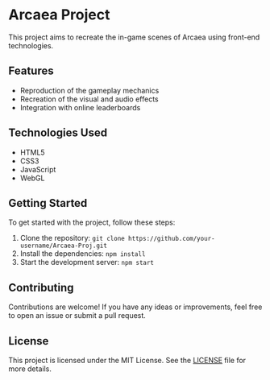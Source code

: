 # Arcaea Project

This project aims to recreate the in-game scenes of Arcaea using front-end technologies.

## Features

- Reproduction of the gameplay mechanics
- Recreation of the visual and audio effects
- Integration with online leaderboards

## Technologies Used

- HTML5
- CSS3
- JavaScript
- WebGL

## Getting Started

To get started with the project, follow these steps:

1. Clone the repository: `git clone https://github.com/your-username/Arcaea-Proj.git`
2. Install the dependencies: `npm install`
3. Start the development server: `npm start`

## Contributing

Contributions are welcome! If you have any ideas or improvements, feel free to open an issue or submit a pull request.

## License

This project is licensed under the MIT License. See the [LICENSE](./LICENSE) file for more details.

